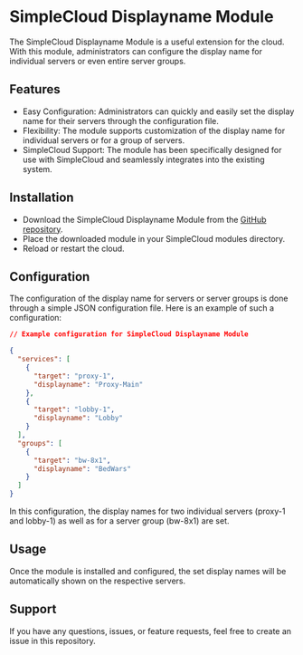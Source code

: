 # SimpleCloud Displayname Module
The SimpleCloud Displayname Module is a useful extension for the cloud. With this module, administrators can configure the display name for individual servers or even entire server groups.

## Features
- Easy Configuration: Administrators can quickly and easily set the display name for their servers through the configuration file.
- Flexibility: The module supports customization of the display name for individual servers or for a group of servers.
- SimpleCloud Support: The module has been specifically designed for use with SimpleCloud and seamlessly integrates into the existing system.

## Installation
- Download the SimpleCloud Displayname Module from the [GitHub repository](https://github.com/D151l/SimpleCloud-Displayname).
- Place the downloaded module in your SimpleCloud modules directory.
- Reload or restart the cloud.

## Configuration
The configuration of the display name for servers or server groups is done through a simple JSON configuration file. Here is an example of such a configuration:

```json
// Example configuration for SimpleCloud Displayname Module

{
  "services": [
    {
      "target": "proxy-1",
      "displayname": "Proxy-Main"
    },
    {
      "target": "lobby-1",
      "displayname": "Lobby"
    }
  ],
  "groups": [
    {
      "target": "bw-8x1",
      "displayname": "BedWars"
    }
  ]
}
```
In this configuration, the display names for two individual servers (proxy-1 and lobby-1) as well as for a server group (bw-8x1) are set.

## Usage
Once the module is installed and configured, the set display names will be automatically shown on the respective servers.

## Support
If you have any questions, issues, or feature requests, feel free to create an issue in this repository.

